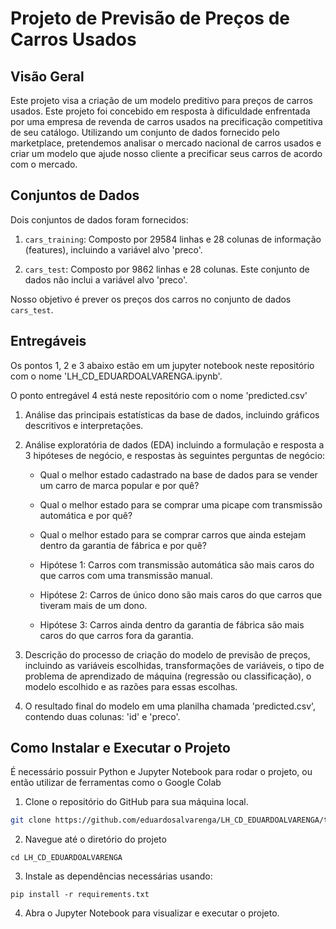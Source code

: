 # Projeto de Previsão de Preços de Carros Usados

## Visão Geral

Este projeto visa a criação de um modelo preditivo para preços de carros usados. Este projeto foi concebido em resposta à dificuldade enfrentada por uma empresa de revenda de carros usados na precificação competitiva de seu catálogo. Utilizando um conjunto de dados fornecido pelo marketplace, pretendemos analisar o mercado nacional de carros usados e criar um modelo que ajude nosso cliente a precificar seus carros de acordo com o mercado.

## Conjuntos de Dados

Dois conjuntos de dados foram fornecidos:

1. `cars_training`: Composto por 29584 linhas e 28 colunas de informação (features), incluindo a variável alvo 'preco'.

2. `cars_test`: Composto por 9862 linhas e 28 colunas. Este conjunto de dados não inclui a variável alvo 'preco'. 

Nosso objetivo é prever os preços dos carros no conjunto de dados `cars_test`.

## Entregáveis

Os pontos 1, 2 e 3 abaixo estão em um jupyter notebook neste repositório com o nome 'LH_CD_EDUARDOALVARENGA.ipynb'.

O ponto entregável 4 está neste repositório com o nome 'predicted.csv'

1. Análise das principais estatísticas da base de dados, incluindo gráficos descritivos e interpretações.

2. Análise exploratória de dados (EDA) incluindo a formulação e resposta a 3 hipóteses de negócio, e respostas às seguintes perguntas de negócio:

    - Qual o melhor estado cadastrado na base de dados para se vender um carro de marca popular e por quê?
    
    - Qual o melhor estado para se comprar uma picape com transmissão automática e por quê?
    
    - Qual o melhor estado para se comprar carros que ainda estejam dentro da garantia de fábrica e por quê?
  
    - Hipótese 1: Carros com transmissão automática são mais caros do que carros com uma transmissão manual.
  
    - Hipótese 2: Carros de único dono são mais caros do que carros que tiveram mais de um dono.
  
    - Hipótese 3: Carros ainda dentro da garantia de fábrica são mais caros do que carros fora da garantia.

3. Descrição do processo de criação do modelo de previsão de preços, incluindo as variáveis escolhidas, transformações de variáveis, o tipo de problema de aprendizado de máquina (regressão ou classificação), o modelo escolhido e as razões para essas escolhas. 

4. O resultado final do modelo em uma planilha chamada 'predicted.csv', contendo duas colunas: 'id' e 'preco'.

## Como Instalar e Executar o Projeto

É necessário possuir Python e Jupyter Notebook para rodar o projeto, ou então utilizar de ferramentas como o Google Colab

1. Clone o repositório do GitHub para sua máquina local. 

```bash
git clone https://github.com/eduardosalvarenga/LH_CD_EDUARDOALVARENGA/tree/main
```
2. Navegue até o diretório do projeto
```
cd LH_CD_EDUARDOALVARENGA
```
3. Instale as dependências necessárias usando:
```
pip install -r requirements.txt
```
4. Abra o Jupyter Notebook para visualizar e executar o projeto.

